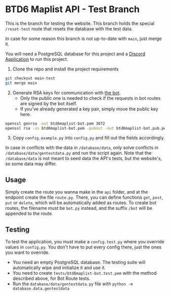 # BTD6 Maplist API - Test Branch

This is the branch for testing the website. This branch holds the special `/reset-test` route that resets the database with the test data.

In case for some reason this branch is not up-to-date with `main`, just merge it.

You will need a PostgreSQL database for this project and a [Discord Application](https://discord.com/developers/applications) to run this project.

1. Clone the repo and install the project requirements

```bash
git checkout main-test
git merge main
```

2. Generate RSA keys for communication with [the bot](https://github.com/SartoRiccardo/btd6maplist-bot).
   - Only the public one is needed to check if the requests in bot routes are signed by the bot itself.
   - If you've already generated a key pair, simply move the public key here.

```bash
openssl genrsa -out btd6maplist-bot.pem 3072
openssl rsa -in btd6maplist-bot.pem -pubout -out btd6maplist-bot.pub.pem
```

3. Copy `config.example.py` into `config.py` and fill out the fields accordingly.

In case in conflicts with the data in `/database/data`, only solve conflicts in `/database/data/gentestdata.py` and run the script again.
Note that the `/database/data` is not meant to seed data the API's tests, but the website's, so some data may differ.

## Usage

Simply create the route you wanna make in the `api` folder, and at the endpoint create the file `route.py`. There, you can define functions `get`, `post`, `put` or `delete`, which will be automatically added as routes. To create bot routes, the filename must be `bot.py` instead, and the suffix `/bot` will be appended to the route.

## Testing

To test the application, you must make a `config.test.py` where you override values in `config.py`. You don't have to put every config there, just the ones you want to override.

- You need an empty PostgreSQL database. The testing suite will automatically wipe and initialize it and use it.
- You need to create `tests/btd6maplist-bot.test.pem` with the method described above, for Bot Route tests.
- Run the `database/data/gentestdata.py` file with `python -m database.data.gentestdata`

